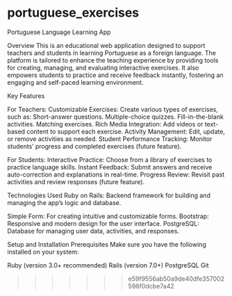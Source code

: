 # portuguese_exercises

Portuguese Language Learning App

Overview
This is an educational web application designed to support teachers and students in learning Portuguese as a foreign language. The platform is tailored to enhance the teaching experience by providing tools for creating, managing, and evaluating interactive exercises. It also empowers students to practice and receive feedback instantly, fostering an engaging and self-paced learning environment.

Key Features

For Teachers:
Customizable Exercises: Create various types of exercises, such as:
Short-answer questions.
Multiple-choice quizzes.
Fill-in-the-blank activities.
Matching exercises.
Rich Media Integration: Add videos or text-based content to support each exercise.
Activity Management: Edit, update, or remove activities as needed.
Student Performance Tracking: Monitor students’ progress and completed exercises (future feature).

For Students:
Interactive Practice: Choose from a library of exercises to practice language skills.
Instant Feedback: Submit answers and receive auto-correction and explanations in real-time.
Progress Review: Revisit past activities and review responses (future feature).

Technologies Used
Ruby on Rails: Backend framework for building and managing the app’s logic and database.

Simple Form: For creating intuitive and customizable forms.
Bootstrap: Responsive and modern design for the user interface.
PostgreSQL: Database for managing user data, activities, and responses.

Setup and Installation
Prerequisites
Make sure you have the following installed on your system:

Ruby (version 3.0+ recommended)
Rails (version 7.0+)
PostgreSQL
Git
>>>>>>> e59f9556ab50a9de40dfe357002598f0dcbe7a42
